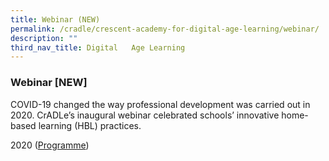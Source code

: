 ```yaml
---
title: Webinar (NEW)
permalink: /cradle/crescent-academy-for-digital-age-learning/webinar/
description: ""
third_nav_title: Digital   Age Learning
---
```

### **Webinar [NEW]**
COVID-19 changed the way professional development was carried out in 2020. CrADLe’s inaugural webinar celebrated schools’ innovative home-based learning (HBL) practices.

2020 ([Programme](/files/webinar.pdf))


